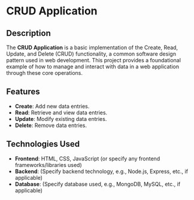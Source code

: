 # CRUD Application

## Description

The **CRUD Application** is a basic implementation of the Create, Read, Update, and Delete (CRUD) functionality, a common software design pattern used in web development. This project provides a foundational example of how to manage and interact with data in a web application through these core operations.

## Features

- **Create**: Add new data entries.
- **Read**: Retrieve and view data entries.
- **Update**: Modify existing data entries.
- **Delete**: Remove data entries.

## Technologies Used

- **Frontend**: HTML, CSS, JavaScript (or specify any frontend frameworks/libraries used)
- **Backend**: (Specify backend technology, e.g., Node.js, Express, etc., if applicable)
- **Database**: (Specify database used, e.g., MongoDB, MySQL, etc., if applicable)
